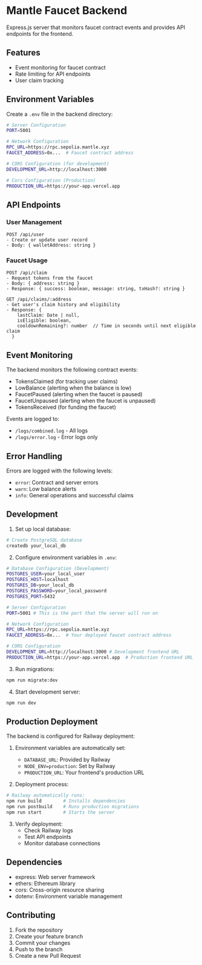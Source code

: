 # Mantle Faucet Backend

Express.js server that monitors faucet contract events and provides API endpoints for the frontend.

## Features

- Event monitoring for faucet contract
- Rate limiting for API endpoints
- User claim tracking

## Environment Variables

Create a `.env` file in the backend directory:

```bash
# Server Configuration
PORT=5001

# Network Configuration
RPC_URL=https://rpc.sepolia.mantle.xyz
FAUCET_ADDRESS=0x...  # Faucet contract address

# CORS Configuration (for development)
DEVELOPMENT_URL=http://localhost:3000

# Cors Configuration (Production)
PRODUCTION_URL=https://your-app.vercel.app
```

## API Endpoints

### User Management
```
POST /api/user
- Create or update user record
- Body: { walletAddress: string }
```

### Faucet Usage
```
POST /api/claim
- Request tokens from the faucet
- Body: { address: string }
- Response: { success: boolean, message: string, txHash?: string }

GET /api/claims/:address
- Get user's claim history and eligibility
- Response: {
    lastClaim: Date | null,
    isEligible: boolean,
    cooldownRemaining?: number  // Time in seconds until next eligible claim
  }
```

## Event Monitoring

The backend monitors the following contract events:
- TokensClaimed (for tracking user claims)
- LowBalance (alerting when the balance is low)
- FaucetPaused (alerting when the faucet is paused)
- FaucetUnpaused (alerting when the faucet is unpaused)
- TokensReceived (for funding the faucet)
  

Events are logged to:
- `/logs/combined.log` - All logs
- `/logs/error.log` - Error logs only

## Error Handling

Errors are logged with the following levels:
- `error`: Contract and server errors
- `warn`: Low balance alerts
- `info`: General operations and successful claims

## Development

1. Set up local database:
```bash
# Create PostgreSQL database
createdb your_local_db
```

2. Configure environment variables in `.env`:
```bash
# Database Configuration (Development)
POSTGRES_USER=your_local_user
POSTGRES_HOST=localhost
POSTGRES_DB=your_local_db
POSTGRES_PASSWORD=your_local_password
POSTGRES_PORT=5432

# Server Configuration
PORT=5001 # This is the port that the server will run on

# Network Configuration
RPC_URL=https://rpc.sepolia.mantle.xyz
FAUCET_ADDRESS=0x...  # Your deployed faucet contract address

# CORS Configuration
DEVELOPMENT_URL=http://localhost:3000 # Development frontend URL
PRODUCTION_URL=https://your-app.vercel.app  # Production frontend URL
```

3. Run migrations:
```bash
npm run migrate:dev
```

4. Start development server:
```bash
npm run dev
```

## Production Deployment

The backend is configured for Railway deployment:

1. Environment variables are automatically set:
   - `DATABASE_URL`: Provided by Railway
   - `NODE_ENV=production`: Set by Railway
   - `PRODUCTION_URL`: Your frontend's production URL

2. Deployment process:
```bash
# Railway automatically runs:
npm run build        # Installs dependencies
npm run postbuild    # Runs production migrations
npm run start        # Starts the server
```

3. Verify deployment:
   - Check Railway logs
   - Test API endpoints
   - Monitor database connections

## Dependencies

- express: Web server framework
- ethers: Ethereum library
- cors: Cross-origin resource sharing
- dotenv: Environment variable management

## Contributing

1. Fork the repository
2. Create your feature branch
3. Commit your changes
4. Push to the branch
5. Create a new Pull Request 